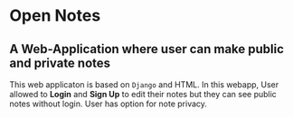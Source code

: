 # Open Notes 
## A Web-Application where user can make public and private notes

This web applicaton is based on `Django` and HTML. In this webapp, User allowed to **Login** and **Sign Up** to edit their notes but they can see public notes without login. User has option for note privacy.


